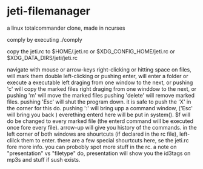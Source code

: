 # jeti-filemanager
a linux totalcommander clone, made in ncurses

comply by executing ./comply

copy the jeti.rc to $HOME/.jeti.rc or $XDG_CONFIG_HOME/jeti.rc or $XDG_DATA_DIRS/jeti/jeti.rc

navigate with mouse or arrow-keys
right-clicking or hitting space on files, will mark them
double left-clicking or pushing enter, will enter a folder or execute a executable
left draging from one window to the next, or pushing 'c' will copy the marked files
right draging from one winddow to the next, or pushing 'm' will move the marked files
pushing 'delete' will remove marked files.
pushing 'Esc' will shut the program down. it is safe to push the 'X' in the corner for this do.
pushing ':' will bring upp a command window, ('Esc' will bring you back ) everething enterd here will be put in system(). $f will do be changed to every marked file (the enterd command will be executed once fore every file). arrow-up will give you history of the commands.
in the left corner of both windows are shourtcuts (if declared in the rc file), left-clilck them to enter. there are a few special shourtcuts here, se the jeti.rc fore more info.
you can probobly spot more stuff in the rc. a note on "presentation" vs "filetype" do, presentation will show you the id3tags on mp3s and stuff if sush exists.
